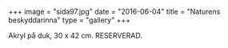 +++
image = "sida97.jpg"
date = "2016-06-04"
title = "Naturens beskyddarinna"
type = "gallery"
+++

Akryl på duk, 30 x 42 cm. RESERVERAD.
